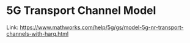 # 5G Transport Channel Model

Link: https://www.mathworks.com/help/5g/gs/model-5g-nr-transport-channels-with-harq.html
